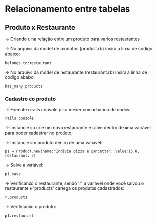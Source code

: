 # Relacionamento entre tabelas

## Produto x Restaurante

-> Criando uma relação entre um produto para varios restaurantes

-> No arquivo da model de produtos (product.rb) insira a linha de código abaixo:

    belongs_to:restaurant

-> No arquivo da model de restaurante (restaurant.rb) insira a linha de código abaixo:

    has_many:products

### Cadastro do produto

-> Execute o rails console para mexer com o banco de dados:

    rails console

-> Instancie ou crie um novo restaurante e salve dentro de uma variável para poder cadastrar no produto;

-> Instancie um produto dentro de uma variável:

    p1 = Product.new(name:"Indivia pizza e pancetta", value:15.0, restaurant: r)

-> Salve a variável:

    p1.save

-> Verificando o restaurante, sendo 'r' a variável onde você salvou o restaurante e 'products' carrega os produtos cadastrados:

    r.products

-> Verificando o produto:

    p1.restaurant